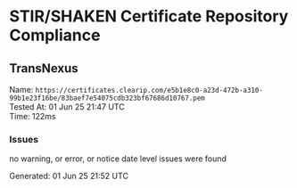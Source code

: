 # STIR/SHAKEN Certificate Repository Compliance

## TransNexus

Name: `https://certificates.clearip.com/e5b1e8c0-a23d-472b-a310-99b1e23f16be/83baef7e54075cdb323bf67686d10767.pem`\
Tested At: 01 Jun 25 21:47 UTC\
Time: 122ms

### Issues

no warning, or error, or notice date level issues were found

Generated: 01 Jun 25 21:52 UTC